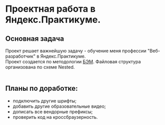# Проектная работа в Яндекс.Практикуме.
## Основная задача
Проект решает важнейшую задачу - обучение меня профессии "Веб-разработчик" в Яндекс.Практикуме.<br>
Проект создается по методологии [БЭМ](https://ru.bem.info "Методология БЭМ"). Файловая структура организована по схеме Nested.</br></br>
## Планы по доработке:
* подключить другие шрифты;
* добавить другие образовательные видео;
* дописать все вендорные префиксы;
* проверить код на кроссбраузерность.
